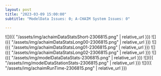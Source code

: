 ```yaml
---
layout: post
title: "2023-03-09 15:00:00"
subtitle: "ModelData Issues: 0; A-CHAIM System Issues: 0"

---
```


![]({{ "/assets/img/achaimDataStatsShort-2306815.png" | relative_url }})
![]({{ "/assets/img/achaimDataStatsLong00-2306815.png" | relative_url }})
![]({{ "/assets/img/achaimDataStatsLong01-2306815.png" | relative_url }})
![]({{ "/assets/img/achaimDataStatsLong02-2306815.png" | relative_url }})
![]({{ "/assets/img/modelDataDataStats-2306815.png" | relative_url }})
![]({{ "/assets/img/modelDataStationStats-2306815.png" | relative_url }})
![]({{ "/assets/img/achaimRunTime-2306815.png" | relative_url }})



